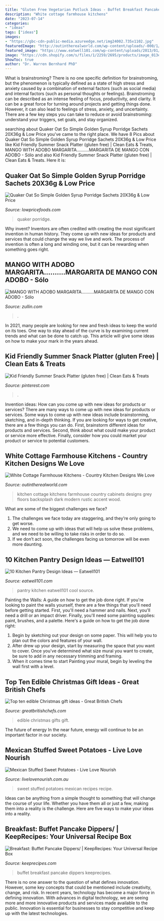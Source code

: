 ```yaml
---
title: "Gluten Free Vegetarian Potluck Ideas - Buffet Breakfast Pancake Dippers Keeprecipes"
description: "White cottage farmhouse kitchens"
date: "2023-07-14"
categories:
- "ideas"
tags: ["ideas"]
images:
- "https://gbc-cdn-public-media.azureedge.net/img24002.735x1102.jpg"
featuredImage: "http://outintherealworld.com/wp-content/uploads/-000/1/DP_Drury-Design-White-Cottage-Kitchen-2_s3x4_lg.jpg"
featured_image: "https://www.eatwell101.com/wp-content/uploads/2013/01/design-kitchen-pantry.jpeg"
image: "https://cdn.shopify.com/s/files/1/2259/2695/products/image_013e9023-1613-4c8d-9ebc-a4845ea852c3_1024x1024.jpg?v=1571609455"
ShowToc: true
author: "Dr. Warren Bernhard PhD"
---
```



What is brainstroming?
There is no one specific definition for brainstroming, but the phenomenon is typically defined as a state of high stress and anxiety caused by a combination of external factors (such as social media) and internal factors (such as personal thoughts or feelings). Brainstroming can be described as an intense feeling of focus, productivity, and clarity. It can be a great force for turning around projects and getting things done. However, it can also lead to feelings of stress, anxiety, and uncertainty. There are a few key steps you can take to reduce or avoid brainstroming: understand your triggers, set goals, and stay organized.

	

		
searching about Quaker Oat So Simple Golden Syrup Porridge Sachets 20X36g &amp; Low Price you've came to the right place. We have 8 Pics about Quaker Oat So Simple Golden Syrup Porridge Sachets 20X36g &amp; Low Price like Kid Friendly Summer Snack Platter (gluten free) | Clean Eats &amp; Treats, MANGO WITH ADOBO MARGARITA..........MARGARITA DE MANGO CON ADOBO - Sólo and also Kid Friendly Summer Snack Platter (gluten free) | Clean Eats &amp; Treats. Here it is:
		
    
## Quaker Oat So Simple Golden Syrup Porridge Sachets 20X36g &amp; Low Price

<img loading=lazy src="https://cdn.shopify.com/s/files/1/2259/2695/products/image_013e9023-1613-4c8d-9ebc-a4845ea852c3_1024x1024.jpg?v=1571609455" onerror="this.onerror=null;this.src='https://tse3.mm.bing.net/th?id=OIP.hLRdffJ_6_TlzAi24Lbs_wHaJ4&amp;pid=15.1';" alt="Quaker Oat So Simple Golden Syrup Porridge Sachets 20X36g &amp; Low Price">

_Source: lowpricefoods.com_

>quaker porridge. 

	

Why invent?
Inventors are often credited with creating the most significant invention in human history. They come up with new ideas for products and services that could change the way we live and work. The process of invention is often a long and winding one, but it can be rewarding when something goes right.

    
## MANGO WITH ADOBO MARGARITA..........MARGARITA DE MANGO CON ADOBO - Sólo

<img loading=lazy src="https://www.zullin.com/.a/6a01b7c77b2f8c970b01bb08323057970d-600wi" onerror="this.onerror=null;this.src='https://tse1.mm.bing.net/th?id=OIP.dGvNcULHDRaFqaqd7S7pBgAAAA&amp;pid=15.1';" alt="MANGO WITH ADOBO MARGARITA..........MARGARITA DE MANGO CON ADOBO - Sólo">

_Source: zullin.com_

>. 

	

In 2021, many people are looking for new and fresh ideas to keep the world on its toes. One way to stay ahead of the curve is by examining current trends and what can be done to catch up. This article will give some ideas on how to make your mark in the years ahead.

    
## Kid Friendly Summer Snack Platter (gluten Free) | Clean Eats &amp; Treats

<img loading=lazy src="https://i.pinimg.com/736x/e1/18/c1/e118c1a70f2f535c0395a2ef520c9423.jpg" onerror="this.onerror=null;this.src='https://tse3.mm.bing.net/th?id=OIP.6tRYEG6hWXwgP0-o2H_kzQHaLH&amp;pid=15.1';" alt="Kid Friendly Summer Snack Platter (gluten free) | Clean Eats &amp; Treats">

_Source: pinterest.com_

>. 

	

Invention ideas: How can you come up with new ideas for products or services?
There are many ways to come up with new ideas for products or services. Some ways to come up with new ideas include brainstorming, sketching, and in-depth thinking. If you are looking for ways to get creative, there are a few things you can do. First, brainstorm different ideas for products and services. Second, think about what could make your product or service more effective. Finally, consider how you could market your product or service to potential customers.

    
## White Cottage Farmhouse Kitchens - Country Kitchen Designs We Love

<img loading=lazy src="http://outintherealworld.com/wp-content/uploads/-000/1/DP_Drury-Design-White-Cottage-Kitchen-2_s3x4_lg.jpg" onerror="this.onerror=null;this.src='https://tse2.mm.bing.net/th?id=OIP.kO6KMTz82sTFUPwndBY3kgHaJ3&amp;pid=15.1';" alt="White Cottage Farmhouse Kitchens - Country Kitchen Designs We Love">

_Source: outintherealworld.com_

>kitchen cottage kitchens farmhouse country cabinets designs grey floors backsplash dark modern rustic accent wood. 

	

What are some of the biggest challenges we face?
1. The challenges we face today are staggering, and they’re only going to get worse.
2. We need to come up with ideas that will help us solve these problems, and we need to be willing to take risks in order to do so.
3. If we don’t act soon, the challenges facing us tomorrow will be even more daunting.

    
## 10 Kitchen Pantry Design Ideas — Eatwell101

<img loading=lazy src="https://www.eatwell101.com/wp-content/uploads/2013/01/design-kitchen-pantry.jpeg" onerror="this.onerror=null;this.src='https://tse4.mm.bing.net/th?id=OIP.jlU_iU-jk914nJCPXzkivAHaJ4&amp;pid=15.1';" alt="10 Kitchen Pantry Design Ideas — Eatwell101">

_Source: eatwell101.com_

>pantry kitchen eatwell101 cool source. 

	

Painting the Walls: A guide on how to get the job done right.
If you're looking to paint the walls yourself, there are a few things that you'll need before getting started. First, you'll need a hammer and nails. Next, you'll need a drill or an impact driver. Finally, you'll need some painting supplies: paint, brushes, and a palette. Here's a guide on how to get the job done right: 
1) Begin by sketching out your design on some paper. This will help you to plan out the colors and features of your wall. 
2) After drew up your design, start by measuring the space that you want to cover. Once you've determined what size mural you want to create, be sure to add in any necessary trimming and framing. 
3) When it comes time to start Painting your mural, begin by leveling the wall first with a level.

    
## Top Ten Edible Christmas Gift Ideas - Great British Chefs

<img loading=lazy src="https://gbc-cdn-public-media.azureedge.net/img24002.735x1102.jpg" onerror="this.onerror=null;this.src='https://tse4.mm.bing.net/th?id=OIP.MaEn3dI7KE4rA_YrTR6ekAHaLG&amp;pid=15.1';" alt="Top ten edible Christmas gift ideas - Great British Chefs">

_Source: greatbritishchefs.com_

>edible christmas gifts gift. 

	

The future of energy
In the near future, energy will continue to be an important factor in our society.

    
## Mexican Stuffed Sweet Potatoes - Live Love Nourish

<img loading=lazy src="https://www.livelovenourish.com.au/wp-content/uploads/2018/12/body-Mexican-Stuffed-Sweet-Potatoes-Paleo-Gluten-Free-Dairy-Free-Recipes.jpg" onerror="this.onerror=null;this.src='https://tse2.mm.bing.net/th?id=OIP.bYd0FOnCFx3oZhJI6YC-zAHaLH&amp;pid=15.1';" alt="Mexican Stuffed Sweet Potatoes - Live Love Nourish">

_Source: livelovenourish.com.au_

>sweet stuffed potatoes mexican recipes recipe. 

	

Ideas can be anything from a simple thought to something that will change the course of your life. Whether you have them all or just a few, making them into a reality is the challenge. Here are five ways to make your ideas into a reality.

    
## Breakfast: Buffet Pancake Dippers/ | KeepRecipes: Your Universal Recipe Box

<img loading=lazy src="https://keeprecipes.com/sites/keeprecipes/files/16065_1370202576_0.jpg" onerror="this.onerror=null;this.src='https://tse3.mm.bing.net/th?id=OIP.lEgrDTf8Gy5TtLz2BF9UNgHaLH&amp;pid=15.1';" alt="Breakfast: Buffet Pancake Dippers/ | KeepRecipes: Your Universal Recipe Box">

_Source: keeprecipes.com_

>buffet breakfast pancake dippers keeprecipes. 

	

There is no one answer to the question of what defines innovation. However, some key concepts that could be mentioned include creativity, change, and risk. In recent years, technology has become a major force in defining innovation. With advances in digital technology, we are seeing more and more innovative products and services made available to the public. Innovation is essential for businesses to stay competitive and keep up with the latest technologies.


